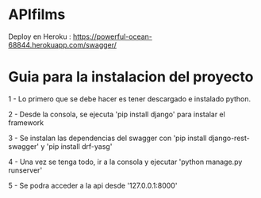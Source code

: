 # APIfilms

Deploy en Heroku : https://powerful-ocean-68844.herokuapp.com/swagger/



# Guia para la instalacion del proyecto

1 - Lo primero que se debe hacer es tener descargado e instalado python.

2 - Desde la consola, se ejecuta 'pip install django' para instalar el framework

3 - Se instalan las dependencias del swagger con 'pip install django-rest-swagger' y 'pip install drf-yasg'

4 - Una vez se tenga todo, ir a la consola y ejecutar 'python manage.py runserver'

5 - Se podra acceder a la api desde '127.0.0.1:8000'

